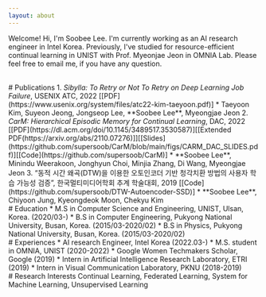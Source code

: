 ```yaml
---
layout: about 
---
```

Welcome! Hi, I'm Soobee Lee. I'm currently working as an AI research engineer in Intel Korea. Previously, I've studied for resource-efficient continual learning in UNIST with Prof. Myeonjae Jeon in OMNIA Lab. Please feel free to email me, if you have any question.

<br/>
# Publications
1. <i>Sibylla: To Retry or Not To Retry on Deep Learning Job Failure</i>, USENIX ATC, 2022 [[PDF](https://www.usenix.org/system/files/atc22-kim-taeyoon.pdf)]
   * Taeyoon Kim, Suyeon Jeong, Jongseop Lee, **Soobee Lee**, Myeongjae Jeon
2. <i>CarM: Hierarchical Episodic Memory for Continual Learning</i>, DAC, 2022 [[PDF](https://dl.acm.org/doi/10.1145/3489517.3530587)][[Extended PDF(https://arxiv.org/abs/2110.07276)]][[Slides](https://github.com/supersoob/CarM/blob/main/figs/CARM_DAC_SLIDES.pdf)][[Code](https://github.com/supersoob/CarM)]
   * **Soobee Lee**, Minindu Weerakoon, Jonghyun Choi, Minjia Zhang, Di Wang, Myeongjae Jeon 
3. “동적 시간 왜곡(DTW)을 이용한 오토인코더 기반 청각치환 방법의 사용자 학습 가능성 검증”, 한국멀티미디어학회 추계 학술대회, 2019 [[Code](https://github.com/supersoob/DTW-Autoencoder-SSD)]
   * **Soobee Lee**, Chiyoon Jung, Kyeongdeok Moon, Chekyu Kim

<br/>
# Education
* M.S in Computer Science and Engineering, UNIST, Ulsan, Korea. (2020/03-)
* B.S in Computer Engineering, Pukyong National University, Busan, Korea. (2015/03-2020/02)
* B.S in Physics, Pukyong National University, Busan, Korea. (2015/03-2020/02)

<br/>
# Experiences
* AI research Engineer, Intel Korea (2022.03-)
* M.S. student in OMNIA, UNIST (2020-2022)
* Google Women Techmakers Scholar, Google  (2019)
* Intern in Artificial Intelligence Research Laboratory, ETRI (2019)
* Intern in Visual Communication Laboratory, PKNU  (2018-2019)

<br/>
# Research Interests
Continual Learning,  Federated Learning,  System for Machine Learning,  Unsupervised Learning

